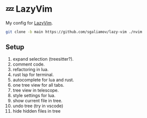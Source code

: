 # 💤 LazyVim

My config for [LazyVim](https://github.com/LazyVim/LazyVim).

``` bash
git clone -b main https://github.com/sgaliamov/lazy-vim ./nvim
```

## Setup

1. expand selection (treesitter?).
1. comment code.
1. refactoring in lua.
1. rust lsp for terminal.
1. autocomplete for lua and rust.
1. one tree view for all tabs.
1. tree view in telescope.
1. style settings for lua.
1. show current file in tree.
1. undo tree (try in vscode)
1. hide hidden files in tree
